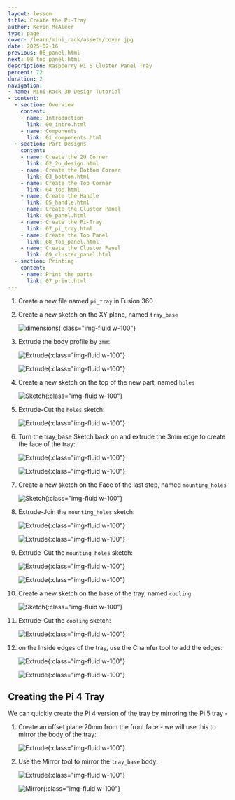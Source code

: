 ```yaml
---
layout: lesson
title: Create the Pi-Tray
author: Kevin McAleer
type: page
cover: /learn/mini_rack/assets/cover.jpg
date: 2025-02-16
previous: 06_panel.html
next: 08_top_panel.html
description: Raspberry Pi 5 Cluster Panel Tray
percent: 72
duration: 2
navigation:
- name: Mini-Rack 3D Design Tutorial
- content:
  - section: Overview
    content:
    - name: Introduction
      link: 00_intro.html
    - name: Components
      link: 01_components.html
  - section: Part Designs
    content:
    - name: Create the 2U Corner
      link: 02_2u_design.html
    - name: Create the Bottom Corner
      link: 03_bottom.html
    - name: Create the Top Corner
      link: 04_top.html
    - name: Create the Handle
      link: 05_handle.html
    - name: Create the Cluster Panel
      link: 06_panel.html
    - name: Create the Pi-Tray
      link: 07_pi_tray.html
    - name: Create the Top Panel
      link: 08_top_panel.html
    - name: Create the Cluster Panel
      link: 09_cluster_panel.html
  - section: Printing
    content:
    - name: Print the parts
      link: 07_print.html
---
```



1. Create a new file named `pi_tray` in Fusion 360

1. Create a new sketch on the XY plane, named `tray_base`

    ![dimensions](/learn/mini_rack/assets/pi_tray_01_sketch.png){:class="img-fluid w-100"}

1. Extrude the body profile by `3mm`:

    ![Extrude](/learn/mini_rack/assets/pi_tray_02_extrude.png){:class="img-fluid w-100"}

    ![Extrude](/learn/mini_rack/assets/pi_tray_03_extrude.png){:class="img-fluid w-100"}

1. Create a new sketch on the top of the new part, named `holes`

    ![Sketch](/learn/mini_rack/assets/pi_tray_04_sketch.png){:class="img-fluid w-100"}

1. Extrude-Cut the `holes` sketch:

    ![Extrude](/learn/mini_rack/assets/pi_tray_05_extrude.png){:class="img-fluid w-100"}

1. Turn the tray_base Sketch back on and extrude the 3mm edge to create the face of the tray:

    ![Extrude](/learn/mini_rack/assets/pi_tray_06_extrude.png){:class="img-fluid w-100"}

    ![Extrude](/learn/mini_rack/assets/pi_tray_07_extrude.png){:class="img-fluid w-100"}

1. Create a new sketch on the Face of the last step, named `mounting_holes`

    ![Sketch](/learn/mini_rack/assets/pi_tray_08_sketch.png){:class="img-fluid w-100"}

1. Extrude-Join the `mounting_holes` sketch:

    ![Extrude](/learn/mini_rack/assets/pi_tray_09_extrude.png){:class="img-fluid w-100"}

    ![Extrude](/learn/mini_rack/assets/pi_tray_10_extrude.png){:class="img-fluid w-100"}

1. Extrude-Cut the `mounting_holes` sketch:

    ![Extrude](/learn/mini_rack/assets/pi_tray_11_extrude.png){:class="img-fluid w-100"}

    ![Extrude](/learn/mini_rack/assets/pi_tray_12_extrude.png){:class="img-fluid w-100"}

1. Create a new sketch on the base of the tray, named `cooling`

    ![Sketch](/learn/mini_rack/assets/pi_tray_13_sketch.png){:class="img-fluid w-100"}

1. Extrude-Cut the `cooling` sketch:

    ![Extrude](/learn/mini_rack/assets/pi_tray_14_extrude.png){:class="img-fluid w-100"}

1. on the Inside edges of the tray, use the Chamfer tool to add the edges:

    ![Extrude](/learn/mini_rack/assets/pi_tray_15_chamfer.png){:class="img-fluid w-100"}

    ![Extrude](/learn/mini_rack/assets/pi_tray_16_chamfer.png){:class="img-fluid w-100"}

## Creating the Pi 4 Tray

We can quickly create the Pi 4 version of the tray by mirroring the Pi 5 tray - 

1. Create an offset plane 20mm from the front face - we will use this to mirror the body of the tray:

    
    ![Extrude](/learn/mini_rack/assets/pi_tray_17_plane.png){:class="img-fluid w-100"}

1. Use the Mirror tool to mirror the `tray_base` body:

    ![Extrude](/learn/mini_rack/assets/pi_tray_18_mirror.png){:class="img-fluid w-100"}

    ![Mirror](/learn/mini_rack/assets/pi_tray_19_mirror.png){:class="img-fluid w-100"}